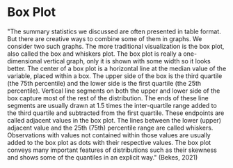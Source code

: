 # Box Plot

"The summary statistics we discussed are often presented in table format. But there are creative ways to combine some of them in graphs. We consider two such graphs. The more traditional visualization is the box plot, also called the box and whiskers plot. The box plot is really a one-dimensional vertical graph, only it is shown with some width so it looks better. The center of a box plot is a horizontal line at the median value of the variable, placed within a box. The upper side of the box is the third quartile (the 75th percentile) and the lower side is the first quartile (the 25th percentile). Vertical line segments on both the upper and lower side of the box capture most of the rest of the distribution. The ends of these line segments are usually drawn at 1.5 times the inter-quartile range added to the third quartile and subtracted from the first quartile. These endpoints are called adjacent values in the box plot. The lines between the lower (upper) adjacent value and the 25th (75th) percentile range are called whiskers. Observations with values not contained within those values are usually added to the box plot as dots with their respective values. The box plot conveys many important features of distributions such as their skewness and shows some of the quantiles in an explicit way." (Bekes, 2021)&#x20;
